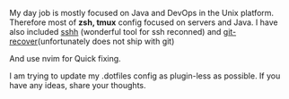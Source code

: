 My day job is mostly focused on Java and DevOps in the Unix platform. Therefore most of **zsh, tmux** config focused on servers and Java.
I have also included [sshh](https://github.com/yudai/sshh) (wonderful tool for ssh reconned) and [git-recover](https://github.com/ethomson/git-recover)(unfortunately does not ship  with git)

And use nvim for Quick fixing.

I am trying to update my .dotfiles config as plugin-less as possible. If you have any ideas, share your thoughts. 
